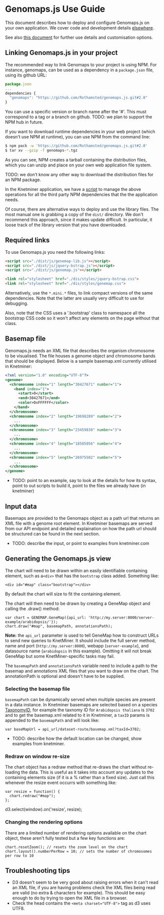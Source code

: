 # Genomaps.js Use Guide

This document describes how to deploy and configure Genomaps.js on your own application. We cover code and development details [elsewhere](DevGuide.md).

See also [this document](customisation.md) for further use details and customisation options.

## Linking Genomaps.js in your project

The recommended way to link Genomaps to your project is using NPM. For instance, genomaps, can be used as a dependency in a `package.json` file, using its github URL:

```javascript
package.json
...
dependencies {
  "genomaps": "https://github.com/Rothamsted/genomaps.js.git#2.0"
}
```

You can use a specific version or branch name after the '#'. This must correspond to a tag or a branch on github. TODO: we plan to support the NPM hub in future.

If you want to download runtime dependencies in your web project (which doesn't use NPM at runtime), you can use NPM from the command line:
 
```bash
$ npm pack -w 'https://github.com/Rothamsted/genomaps.js.git#2.0'
$ tar xv --gzip -f genomaps-*.tgz
```

As you can see, NPM creates a tarball containing the distribution files, which you can unzip and place on your own web application file system.  

TODO: we don't know any other way to download the distribution files for an NPM package.  

In the Knetminer application, we have a [script][L.20] to manage the above operations for all the third party NPM dependencies that the the application needs.  

[L.20]: https://github.com/Rothamsted/knetminer/blob/master/client-base/update-js.sh

Of course, there are alternative ways to deploy and use the library files. The most manual one is grabbing a copy of the `dist/` directory. We don't recommend this approach, since it makes update difficult. In particular, it loose track of the library version that you have downloaded.

## Required links

To use Genomaps.js you need the following links:

```html
<script src="./dist/js/genemap-lib.js"></script>
<script src="./dist/js/jquery-bstrap.js"></script>
<script src="./dist/js/genemap.js"></script>

<link rel="stylesheet" href="./dis/styles/jquery-bstrap.css">
<link rel="stylesheet" href="./dis/styles/genemap.css">
```

Alternatively, use the `*.mini.*` files, to link compact versions of the same dependencies. Note that the latter are usually very difficult to use for debugging.  

Also, note that the CSS uses a '.bootstrap' class to namespace all the bootstrap CSS code so it won't affect any elements on the page without that class.  

## Basemap file

Genomaps.js needs an XML file that describes the organism chromosome to be visualised. The file houses a genome object and chromosome bands that should be displayed. Below is a sample basemap.xml currently utilised in Knetminer:

```xml
<?xml version="1.0" encoding="UTF-8"?>
<genome>
  <chromosome index="1" length="30427671" number="1">
    <band index="1">
      <start>0</start>
      <end>30427671</end>
      <color>0xFFFFFF</color>
    </band>
  </chromosome>
  <chromosome index="2" length="19698289" number="2">
  	...
  </chromosome>
  <chromosome index="3" length="23459830" number="3">
    ...
  </chromosome>
  <chromosome index="4" length="18585056" number="4">
    ...
  </chromosome>
  <chromosome index="5" length="26975502" number="5">
    ...
  </chromosome>
</genome>
```

* TODO: point to an example, say to look at the details for how its syntax, point to out scripts to build it, point to the files we already have (in knetminer)

## Input data

Basemaps are provided to the Genomaps object as a path url that returns an XML file with a genome root element. In Knetminer basemaps are served from our API endpoint and detailed explaination on how the path url should be structured can be found in the next section.

* TODO: describe the input, or point to examples from knetminer.com


## Generating the Genomaps.js view

The chart will need to be drawn within an easily identifiable containing element, such as a`<div>` that has the `bootstrap` class added. Something like:

	<div id="#map" class="bootstrap"></div>

By default the chart will size to fit the containing element.

The chart will then need to be drawn by creating a GeneMap object and calling the .draw() method:

	var chart = GENEMAP.GeneMap({api_url: 'http://my.server:8000/server-example/arabidopsis/'});
	chart.draw("#map", basemapPath, annotationsPath);

**Note:** the `api_url` parameter is used to tell GeneMap how to construct URLs to send new queries to KnetMiner. It should include the full server method, name and port (`http://my.server:8000`), webapp (`server-example`), and datasource name (`arabidopsis` in this example). Omitting it will not break GeneMap but some KnetMiner-specific tasks may fail.

The `basemapPath` and `annotationsPath` variable need to include a path to the basemap and annotations XML files that you want to draw on the chart. The annotationPath is optional and doesn't have to be supplied.

### Selecting the basemap file

`basemapPath` can be dynamically served when multiple species are present in a data instance. In Knetminer basemaps are selected based on a species [TaxonomyID][L.21], for example the taxnomy ID for `Arabidopsis thaliana` is `3702` and to get the basemap.xml related to it in Knetminer, a `taxID` params is appended to the `basemapPath` and will look like:
	
	var baseMapUrl = api_url/dataset-route/basemap.xml?taxId=3702;

[L.21]: https://www.ncbi.nlm.nih.gov/taxonomy/?term=3702

* TODO: describe how the default location can be changed, show examples from knetminer.

### Redraw on window re-size

The chart object has a redraw method that re-draws the chart without re-loading the data. This is useful as it takes into account any updates to the containing elements size (if it is a % rather than a fixed size). Just call  this whenever the resize event occurrs with something like:

	var resize = function() {
	  chart.redraw("#map");
	};

  d3.select(window).on('resize', resize);

### Changing the rendering options

There are a limited number of rendering options available on the chart object, these aren't fully tested but a few key functions are:

	chart.resetZoom(); // resets the zoom level on the chart
	chart.layout().numberPerRow = 10; // sets the number of chromosomes per row to 10

## Troubleshooting tips

 - D3 doesn't seem to be very good about raising errors when it can't read an XML file, if you are having problems check the XML files being read are valid (no extra & characters for example). This should be easy enough to do by trying to open the XML file in a browser.
 - Check the head contains the `<meta charset="UTF-8">` tag as d3 uses UTF8.
 
 